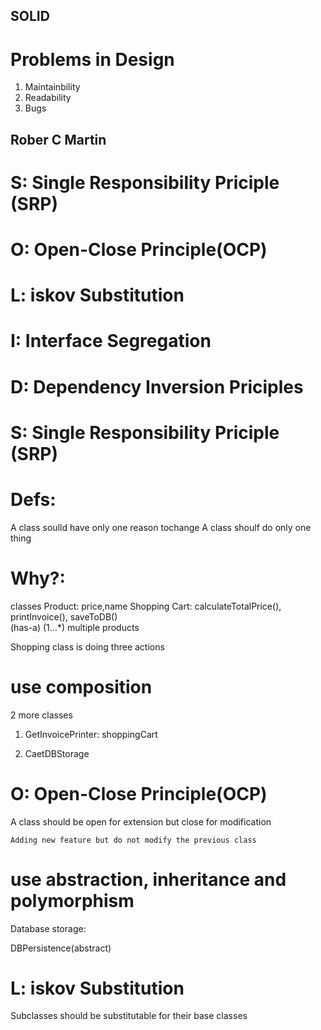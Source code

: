 ## SOLID 


# Problems in Design 
1. Maintainbility
2. Readability
3. Bugs

## Rober C Martin

# S: Single Responsibility Priciple (SRP)
# O: Open-Close Principle(OCP)
# L: iskov Substitution
# I: Interface Segregation
# D: Dependency Inversion Priciples


# S: Single Responsibility Priciple (SRP)
# Defs:
A class soulld have only one reason tochange
A class shoulf do only one thing

# Why?:
classes
Product: price,name
Shopping Cart: 
        calculateTotalPrice(), 
        printInvoice(), 
        saveToDB()     
        (has-a) (1...*) multiple products

Shopping class is doing three actions
# use composition

2 more classes
1. GetInvoicePrinter:
        shoppingCart 

2. CaetDBStorage

# O: Open-Close Principle(OCP)
A class should be open for extension but close for modification
```
Adding new feature but do not modify the previous class
```
# use abstraction, inheritance and polymorphism
Database storage:

DBPersistence(abstract)

# L: iskov Substitution

Subclasses should be substitutable for their base classes

